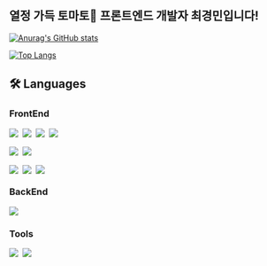 ## 열정 가득 토마토🍅 프론트엔드 개발자 최경민입니다!

[![Anurag's GitHub stats](https://github-readme-stats.vercel.app/api?username=ckm960411&theme=react&show_icons=true)](https://github.com/anuraghazra/github-readme-stats)

[![Top Langs](https://github-readme-stats.vercel.app/api/top-langs/?username=ckm960411&layout=compact&theme=radicul)](https://github.com/metleeha)

## 🛠 Languages

### FrontEnd

<div style="display: flex; gap: 8px;">
  <img src="https://img.shields.io/badge/react-61DAFB?style=for-the-badge&logo=react&logoColor=black">
  <img src="https://img.shields.io/badge/javascript-F7DF1E?style=for-the-badge&logo=javascript&logoColor=black">
  <img src="https://img.shields.io/badge/next.js-111?style=for-the-badge&logo=Next.js">
  <img src="https://img.shields.io/badge/typescript-3178C6?style=for-the-badge&logo=typescript&logoColor=white">
</div>
<br />
<div style="display: flex; gap: 8px;">
  <img src="https://img.shields.io/badge/Redux-764ABC?style=for-the-badge&logo=Redux&logoColor=white">
  <img src="https://img.shields.io/badge/styled_components-DB7093?style=for-the-badge&logo=styled-components&logoColor=white">
</div>
<br />
<div style="display: flex; gap: 8px;">
  <img src="https://img.shields.io/badge/html5-E34F26?style=for-the-badge&logo=html5&logoColor=white">
  <img src="https://img.shields.io/badge/css-1572B6?style=for-the-badge&logo=css3&logoColor=white">
  <img src="https://img.shields.io/badge/Sass-cc6699?style=for-the-badge&logo=Sass&logoColor=white">
</div>

### BackEnd

<div style="display: flex; gap: 8px;">
  <img src="https://img.shields.io/badge/firebase-FFCA28?style=for-the-badge&logo=firebase&logoColor=black">
</div>

### Tools

<div style="display: flex; gap: 8px;">
  <img src="https://img.shields.io/badge/github-181717?style=for-the-badge&logo=github&logoColor=white">
  <img src="https://img.shields.io/badge/Visual%20Studio%20Code-007ACC?style=for-the-badge&logo=Visual%20Studio%20Code&logoColor=white">
</div>